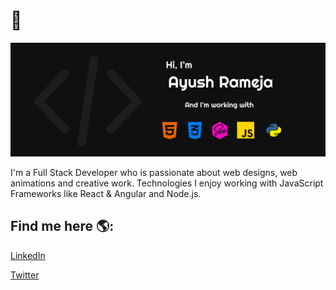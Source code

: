 # 👋

![About ME](https://github.com/RamejaAyush/RamejaAyush/blob/master/Profile.png?raw=true)

I'm a Full Stack Developer who is passionate about web designs, web animations and creative work. Technologies I enjoy working with JavaScript Frameworks like React & Angular and Node.js.

## Find me here 🌎:

[LinkedIn](https://www.linkedin.com/in/ayush-rameja-8042541b6/)

[Twitter](https://twitter.com/RamejaAyush)
